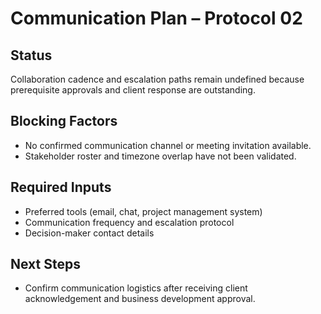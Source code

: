 # Communication Plan – Protocol 02

## Status
Collaboration cadence and escalation paths remain undefined because prerequisite approvals and client response are outstanding.

## Blocking Factors
- No confirmed communication channel or meeting invitation available.
- Stakeholder roster and timezone overlap have not been validated.

## Required Inputs
- Preferred tools (email, chat, project management system)
- Communication frequency and escalation protocol
- Decision-maker contact details

## Next Steps
- Confirm communication logistics after receiving client acknowledgement and business development approval.
